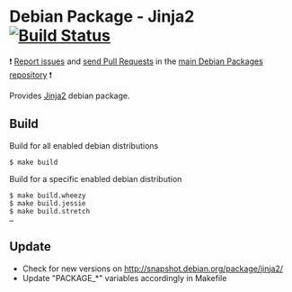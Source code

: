 # Debian Package - Jinja2 [![Build Status](https://travis-ci.org/manala/debian-package-jinja2.svg?branch=master)](https://travis-ci.org/manala/debian-package-jinja2)

:exclamation: [Report issues](https://github.com/manala/debian-packages/issues) and [send Pull Requests](https://github.com/manala/debian-packages/pulls) in the [main Debian Packages repository](https://github.com/manala/debian-packages) :exclamation:

Provides [Jinja2](http://jinja.pocoo.org/) debian package.

## Build

Build for all enabled debian distributions

```
$ make build
```

Build for a specific enabled debian distribution

```
$ make build.wheezy
$ make build.jessie
$ make build.stretch
…
```

## Update

* Check for new versions on http://snapshot.debian.org/package/jinja2/
* Update "PACKAGE_*" variables accordingly in Makefile
